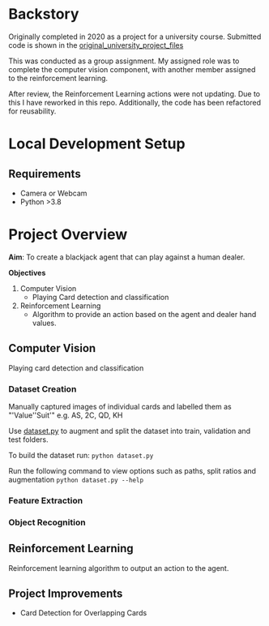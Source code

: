 # Backstory

Originally completed in 2020 as a project for a university course.
 Submitted code is shown in the [original_university_project_files](https://github.com/JamesSpr/AI/tree/main/Blackjack/original_university_project_files)

This was conducted as a group assignment. My assigned role was to complete the computer vision component,
with another member assigned to the reinforcement learning.

After review, the Reinforcement Learning actions were not updating. Due to this I have reworked in this repo.
Additionally, the code has been refactored for reusability.

# Local Development Setup
## Requirements
- Camera or Webcam
- Python >3.8 


# Project Overview
**Aim**: To create a blackjack agent that can play against a human dealer.  

**Objectives**
1. Computer Vision
    - Playing Card detection and classification
2. Reinforcement Learning
    - Algorithm to provide an action based on the agent and dealer hand values. 

## Computer Vision
Playing card detection and classification

### Dataset Creation
Manually captured images of individual cards and labelled them as "'Value''Suit'" e.g. AS, 2C, QD, KH

Use [dataset.py](https://github.com/JamesSpr/AI/tree/main/Blackjack/original_university_project_files) to augment and split the dataset into train, validation and test folders.

To build the dataset run:
`python dataset.py`

Run the following command to view options such as paths, split ratios and augmentation
`python dataset.py --help`

### Feature Extraction


### Object Recognition


## Reinforcement Learning
Reinforcement learning algorithm to output an action to the agent.

## Project Improvements
- Card Detection for Overlapping Cards